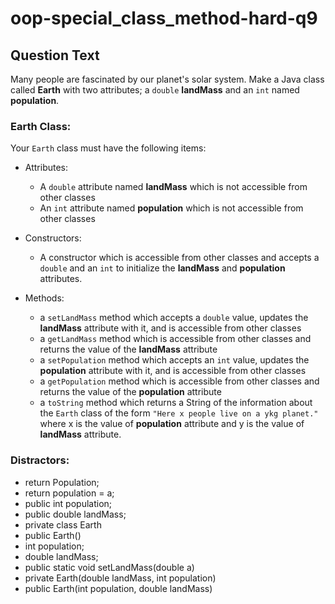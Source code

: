 # oop-special_class_method-hard-q9

## Question Text

Many people are fascinated by our planet's solar system. Make a Java class called **Earth** with two attributes; a
`double` **landMass** and an `int` named **population**.

### Earth Class:

Your `Earth` class must have the following items:

- Attributes:
    - A `double` attribute named **landMass** which is not accessible from other classes
    - An `int` attribute named **population** which is not accessible from other classes

- Constructors:
    - A constructor which is accessible from other classes and accepts a `double` and an `int` to initialize the
      **landMass** and **population** attributes.

- Methods:
    - a `setLandMass` method which accepts a `double` value, updates the **landMass** attribute with it, and is
      accessible from other classes
    - a `getLandMass` method which is accessible from other classes and returns the value of the **landMass** attribute
    - a `setPopulation` method which accepts an `int` value, updates the **population** attribute with it, and is
      accessible from other classes
    - a `getPopulation` method which is accessible from other classes and returns the value of the **population**
      attribute
    - a `toString` method which returns a String of the information about the `Earth` class of the form
      `"Here x people live on a ykg planet."` where x is the value of **population** attribute and
      y is the value of **landMass** attribute.

### Distractors:

- return Population;
- return population = a;
- public int population;
- public double landMass;
- private class Earth
- public Earth()
- int population;
- double landMass;
- public static void setLandMass(double a)
- private Earth(double landMass, int population)
- public Earth(int population, double landMass)
